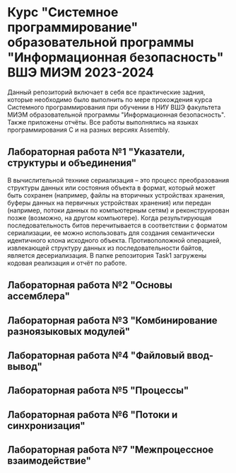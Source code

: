 # Курс "Системное программирование" образовательной программы "Информационная безопасность" ВШЭ МИЭМ 2023-2024

Данный репозиторий включает в себя все практические задния, которые необходимо было выполнить по мере прохождения курса Системного программирования при обучении в НИУ ВШЭ факультета МИЭМ образовательной программы "Информационная безопасность". Также приложены отчёты. Все работы выполнялись на языках программирования C и на разных версиях Assembly.

## Лабораторная работа №1 "Указатели, структуры и объединения"

В вычислительной технике сериализация – это процесс преобразования структуры данных или состояния объекта в формат, который может быть сохранен (например, файлы на вторичных устройствах хранения, буферы данных на первичных устройствах хранения) или передан (например, потоки данных по компьютерным сетям) и реконструирован позже (возможно, на другом компьютере). Когда результирующая последовательность битов перечитывается в соответствии с форматом сериализации, ее можно использовать для создания семантически идентичного клона исходного объекта.
Противоположной операцией, извлекающей структуру данных из последовательности байтов, является десериализация. 
В папке репозитория Task1 загружены кодовая реализация и отчёт по работе.

## Лабораторная работа №2 "Основы ассемблера"

## Лабораторная работа №3 "Комбинирование разноязыковых модулей"

## Лабораторная работа №4 "Файловый ввод-вывод"

## Лабораторная работа №5 "Процессы"

## Лабораторная работа №6 "Потоки и синхронизация"

## Лабораторная работа №7 "Межпроцессное взаимодействие"

